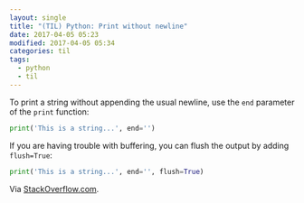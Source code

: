 ```yaml
---
layout: single
title: "(TIL) Python: Print without newline"
date: 2017-04-05 05:23
modified: 2017-04-05 05:34
categories: til
tags:
  - python
  - til
---
```


To print a string without appending the usual newline, use the `end` parameter of the
`print` function:

```python
print('This is a string...', end='')
```

If you are having trouble with buffering, you can flush the output by adding `flush=True`:

```python
print('This is a string...', end='', flush=True)
```

Via [StackOverflow.com](https://stackoverflow.com/a/493399/1257318).
